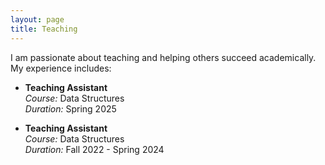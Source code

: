 ```yaml
---
layout: page
title: Teaching
---
```


I am passionate about teaching and helping others succeed academically. My experience includes:

- **Teaching Assistant**  
  *Course:* Data Structures  
  *Duration:* Spring 2025  

- **Teaching Assistant**  
  *Course:* Data Structures  
  *Duration:* Fall 2022 - Spring 2024  
